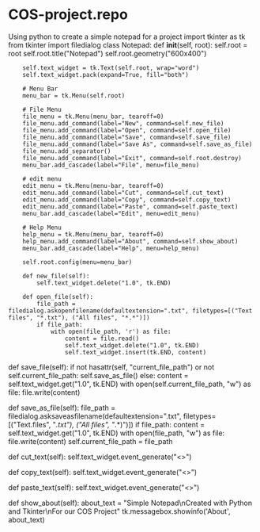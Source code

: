 # COS-project.repo
Using python to create a simple notepad for a project 
import tkinter as tk
from tkinter import filedialog
class Notepad:
    def __init__(self, root):
        self.root = root
        self.root.title("Notepad")
        self.root.geometry("600x400")

        self.text_widget = tk.Text(self.root, wrap="word")
        self.text_widget.pack(expand=True, fill="both")

        # Menu Bar
        menu_bar = tk.Menu(self.root)

        # File Menu
        file_menu = tk.Menu(menu_bar, tearoff=0)
        file_menu.add_command(label="New", command=self.new_file)
        file_menu.add_command(label="Open", command=self.open_file)
        file_menu.add_command(label="Save", command=self.save_file)
        file_menu.add_command(label="Save As", command=self.save_as_file)
        file_menu.add_separator()
        file_menu.add_command(label="Exit", command=self.root.destroy)
        menu_bar.add_cascade(label="File", menu=file_menu)

        # edit menu
        edit_menu = tk.Menu(menu-bar, tearoff=0)
        edit_menu.add_command(label="Cut", command=self.cut_text)
        edit_menu.add_command(label="Copy", command=self.copy_text)
        edit_menu.add_command(label="Paste", command=self.paste_text)
        menu_bar.add_cascade(label="Edit", menu=edit_menu)

        # Help Menu
        help_menu = tk.Menu(menu_bar, tearoff=0)
        help_menu.add_command(label="About", command=self.show_about)
        menu_bar.add_cascade(label="Help", menu=help_menu)

        self.root.config(menu=menu_bar)

        def new_file(self):
            self.text_widget.delete("1.0", tk.END)

        def open_file(self):
            file_path = filedialog.askopenfilename(defaultextension=".txt", filetypes=[("Text files", "*.txt"), ("All files", "*.*")])
            if file_path:
                with open(file_path, 'r') as file:
                    content = file.read()
                    self.text_widget.delete("1.0", tk.END)
                    self.text_widget.insert(tk.END, content)

def save_file(self):
    if not hasattr(self, "current_file_path") or not self.current_file_path:
        self.save_as_file()
    else:
        content = self.text_widget.get("1.0", tk.END)
        with open(self.current_file_path, "w") as file:
            file.write(content)
            
 def save_as_file(self):
        file_path = filedialog.asksaveasfilename(defaultextension=".txt", filetypes=[("Text.files", "*.txt"), ("All files", "*.*)")])
        if file_path:
            content = self.text_widget.get("1.0", tk.END)
            with open(file_path, "w") as file:
                file.write(content)
                self.current_file_path = file_path

def cut_text(self):
    self.text_widget.event_generate("<<Cut>>")
    
def copy_text(self):
    self.text_widget.event_generate("<<Copy>>")
    
def paste_text(self):
    self.text_widget.event_generate("<<Paste>>")
    
def show_about(self):
    about_text = "Simple Notepad\nCreated with Python and Tkinter\nFor our COS Project"
    tk.messagebox.showinfo('About', about_text)
